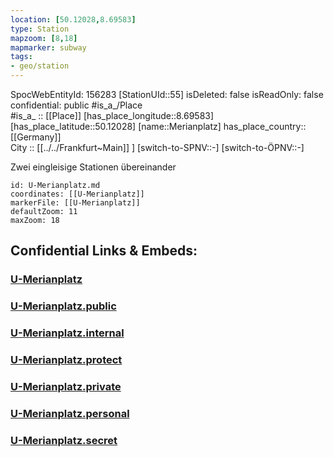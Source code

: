 ```yaml
---
location: [50.12028,8.69583] 
type: Station 
mapzoom: [8,18] 
mapmarker: subway 
tags:
- geo/station
---
```

SpocWebEntityId: 156283
[StationUId::55] 
isDeleted: false
isReadOnly: false
confidential: public
#is_a_/Place  
#is_a_ :: [[Place]] 
[has_place_longitude::8.69583] 
[has_place_latitude::50.12028] 
[name::Merianplatz] 
has_place_country:: [[Germany]]  
City :: [[../../Frankfurt~Main]] ] 
[switch-to-SPNV::-] 
[switch-to-ÖPNV::-] 

Zwei eingleisige Stationen übereinander

```leaflet
id: U-Merianplatz.md
coordinates: [[U-Merianplatz]] 
markerFile: [[U-Merianplatz]] 
defaultZoom: 11 
maxZoom: 18
```


## Confidential Links & Embeds: 

### [U-Merianplatz](/_Standards/Earth/Continent/Europe/Europe~Central/Germany/Germany~West/Hessen/counties~Hessen/Frankfurt~Main/Stations-FFM~U/U-Merianplatz.md) 

### [U-Merianplatz.public](/_public/Earth/Continent/Europe/Europe~Central/Germany/Germany~West/Hessen/counties~Hessen/Frankfurt~Main/Stations-FFM~U/U-Merianplatz.public.md) 

### [U-Merianplatz.internal](/_internal/Earth/Continent/Europe/Europe~Central/Germany/Germany~West/Hessen/counties~Hessen/Frankfurt~Main/Stations-FFM~U/U-Merianplatz.internal.md) 

### [U-Merianplatz.protect](/_protect/Earth/Continent/Europe/Europe~Central/Germany/Germany~West/Hessen/counties~Hessen/Frankfurt~Main/Stations-FFM~U/U-Merianplatz.protect.md) 

### [U-Merianplatz.private](/_private/Earth/Continent/Europe/Europe~Central/Germany/Germany~West/Hessen/counties~Hessen/Frankfurt~Main/Stations-FFM~U/U-Merianplatz.private.md) 

### [U-Merianplatz.personal](/_personal/Earth/Continent/Europe/Europe~Central/Germany/Germany~West/Hessen/counties~Hessen/Frankfurt~Main/Stations-FFM~U/U-Merianplatz.personal.md) 

### [U-Merianplatz.secret](/_secret/Earth/Continent/Europe/Europe~Central/Germany/Germany~West/Hessen/counties~Hessen/Frankfurt~Main/Stations-FFM~U/U-Merianplatz.secret.md)

